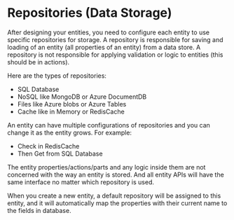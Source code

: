 # Repositories (Data Storage)
After designing your entities, you need to configure each entity to use specific repositories for storage.
A repository is responsible for saving and loading of an entity (all properties of an entity) from a data store. 
A repository is not responsible for applying validation or logic to entities (this should be in actions).

Here are the types of repositories:
* SQL Database
* NoSQL like MongoDB or Azure DocumentDB
* Files like Azure blobs or Azure Tables
* Cache like in Memory or RedisCache

An entity can have multiple configurations of repositories and you can change it as the entity grows. For example:
* Check in RedisCache
* Then Get from SQL Database

The entity properties/actions/parts and any logic inside them are not concerned with the way an entity is stored. And all entity APIs will have the same interface no matter which repository is used.

When you create a new entity, a default repository will be assigned to this entity, and it will automatically map the properties with their current name to the fields in database. 

